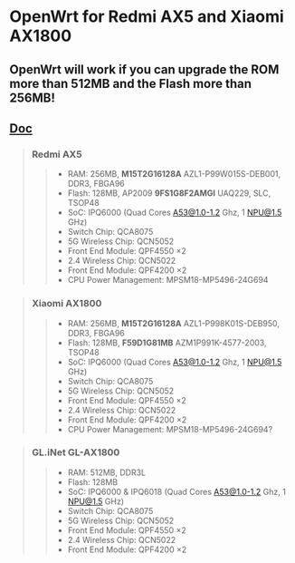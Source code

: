 # OpenWrt for Redmi AX5 and Xiaomi AX1800

## OpenWrt will work if you can upgrade the ROM more than 512MB and the Flash more than 256MB!

## [Doc](https://github.com/Lvellios/OpenWrt-AX5-AX1800/blob/main/Doc.md)

> ### Redmi AX5
>> - RAM: 256MB, **M15T2G16128A** AZL1-P99W015S-DEB001, DDR3, FBGA96
>> - Flash: 128MB, AP2009 **9FS1G8F2AMGI** UAQ229, SLC, TSOP48
>> - SoC: IPQ6000 (Quad Cores A53@1.0-1.2 Ghz, 1 NPU@1.5 GHz)
>> - Switch Chip: QCA8075
>> - 5G Wireless Chip: QCN5052
>> - Front End Module: QPF4550 ×2
>> - 2.4 Wireless Chip: QCN5022
>> - Front End Module: QPF4200 ×2
>> - CPU Power Management: MPSM18-MP5496-24G694

> ### Xiaomi AX1800
>> - RAM: 256MB, **M15T2G16128A** AZL1-P998K01S-DEB950, DDR3, FBGA96
>> - Flash: 128MB, **F59D1G81MB** AZM1P991K-4577-2003, TSOP48
>> - SoC: IPQ6000 (Quad Cores A53@1.0-1.2 Ghz, 1 NPU@1.5 GHz)
>> - Switch Chip: QCA8075
>> - 5G Wireless Chip: QCN5052
>> - Front End Module: QPF4550 ×2
>> - 2.4 Wireless Chip: QCN5022
>> - Front End Module: QPF4200 ×2
>> - CPU Power Management: MPSM18-MP5496-24G694?

> ### GL.iNet GL-AX1800
>> - RAM: 512MB, DDR3L
>> - Flash: 128MB
>> - SoC: IPQ6000 & IPQ6018 (Quad Cores A53@1.0-1.2 Ghz, 1 NPU@1.5 GHz)
>> - Switch Chip: QCA8075
>> - 5G Wireless Chip: QCN5052
>> - Front End Module: QPF4550 ×2
>> - 2.4 Wireless Chip: QCN5022
>> - Front End Module: QPF4200 ×2